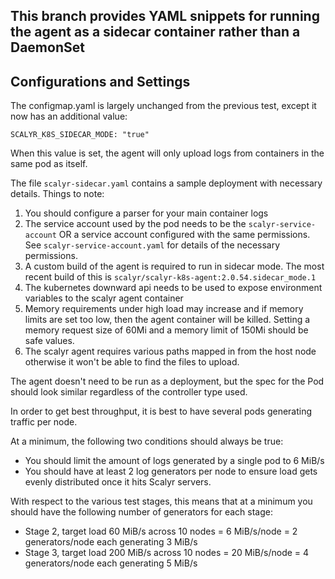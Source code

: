 ## This branch provides YAML snippets for running the agent as a sidecar container rather than a DaemonSet

## Configurations and Settings

The configmap.yaml is largely unchanged from the previous test, except it now has an additional value:

    SCALYR_K8S_SIDECAR_MODE: "true"

When this value is set, the agent will only upload logs from containers in the same pod as itself.

The file `scalyr-sidecar.yaml` contains a sample deployment with necessary details.  Things to note:

1. You should configure a parser for your main container logs
2. The service account used by the pod needs to be the `scalyr-service-account` OR a service account
   configured with the same permissions.  See `scalyr-service-account.yaml` for details of the
   necessary permissions.
3. A custom build of the agent is required to run in sidecar mode.  The most recent build of this
   is `scalyr/scalyr-k8s-agent:2.0.54.sidecar_mode.1`
4. The kubernetes downward api needs to be used to expose environment variables to the scalyr agent container
5. Memory requirements under high load may increase and if memory limits are set too low, then the agent
   container will be killed.  Setting a memory request size of 60Mi and a memory limit of 150Mi should be safe values.
6. The scalyr agent requires various paths mapped in from the host node otherwise it won't be able
   to find the files to upload.

The agent doesn't need to be run as a deployment, but the spec for the Pod should look similar regardless of the controller
type used.

In order to get best throughput, it is best to have several pods generating traffic per node.

At a minimum, the following two conditions should always be true:

* You should limit the amount of logs generated by a single pod to 6 MiB/s
* You should have at least 2 log generators per node to ensure load gets evenly distributed once it hits Scalyr servers.

With respect to the various test stages, this means that at a minimum you should have the following number of generators
for each stage:

* Stage 2, target load 60 MiB/s across 10 nodes = 6 MiB/s/node = 2 generators/node each generating 3 MiB/s
* Stage 3, target load 200 MiB/s across 10 nodes = 20 MiB/s/node = 4 generators/node each generating 5 MiB/s

